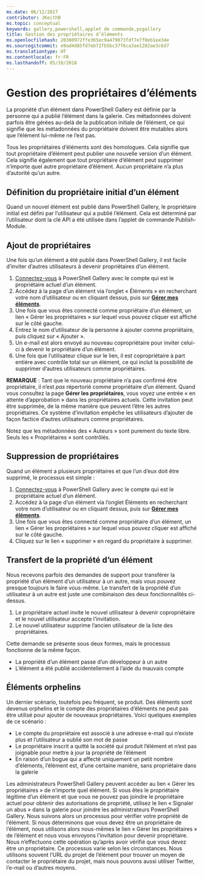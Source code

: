 ```yaml
---
ms.date: 06/12/2017
contributor: JKeithB
ms.topic: conceptual
keywords: gallery,powershell,applet de commande,psgallery
title: Gestion des propriétaires d’éléments
ms.openlocfilehash: 20380972ffe365ec9a479073fdf7e7f0eb1ee34e
ms.sourcegitcommit: e9ad4d85fd7eb72fb5bc37f6ca3ae1282ae3c6d7
ms.translationtype: HT
ms.contentlocale: fr-FR
ms.lasthandoff: 05/10/2018
---
```

# <a name="managing-item-owners"></a>Gestion des propriétaires d’éléments

La propriété d’un élément dans PowerShell Gallery est définie par la personne qui a publié l’élément dans la galerie.
Ces métadonnées doivent parfois être gérées au-delà de la publication initiale de l’élément, ce qui signifie que les métadonnées du propriétaire doivent être mutables alors que l’élément lui-même ne l’est pas.

Tous les propriétaires d’éléments sont des homologues.
Cela signifie que tout propriétaire d’élément peut publier une nouvelle version d’un élément. Cela signifie également que tout propriétaire d’élément peut supprimer n’importe quel autre propriétaire d’élément.
Aucun propriétaire n’a plus d’autorité qu’un autre.

## <a name="setting-an-items-initial-owner"></a>Définition du propriétaire initial d’un élément

Quand un nouvel élément est publié dans PowerShell Gallery, le propriétaire initial est défini par l’utilisateur qui a publié l’élément. Cela est déterminé par l’utilisateur dont la clé API a été utilisée dans l’applet de commande Publish-Module.

## <a name="adding-owners"></a>Ajout de propriétaires

Une fois qu’un élément a été publié dans PowerShell Gallery, il est facile d’inviter d’autres utilisateurs à devenir propriétaires d’un élément.

1. [Connectez-vous](https://powershellgallery.com/users/account/LogOn) à PowerShell Gallery avec le compte qui est le propriétaire actuel d’un élément.
2. Accédez à la page d’un élément via l’onglet « Éléments » en recherchant votre nom d’utilisateur ou en cliquant dessus, puis sur [**Gérer mes éléments**](https://www.powershellgallery.com/account/Packages).
3. Une fois que vous êtes connecté comme propriétaire d’un élément, un lien « Gérer les propriétaires » sur lequel vous pouvez cliquer est affiché sur le côté gauche.
4. Entrez le nom d’utilisateur de la personne à ajouter comme propriétaire, puis cliquez sur « Ajouter ».
5. Un e-mail est alors envoyé au nouveau copropriétaire pour inviter celui-ci à devenir le propriétaire d’un élément.
6. Une fois que l’utilisateur clique sur le lien, il est copropriétaire à part entière avec contrôle total sur un élément, ce qui inclut la possibilité de supprimer d’autres utilisateurs comme propriétaires.

**REMARQUE** : Tant que le nouveau propriétaire n’a pas confirmé être propriétaire, il n’est *pas* répertorié comme propriétaire d’un élément.
Quand vous consultez la page **Gérer les propriétaires**, vous voyez une entrée « en attente d’approbation » dans les propriétaires actuels.
Cette invitation peut être supprimée, de la même manière que peuvent l’être les autres propriétaires.
Ce système d’invitation empêche les utilisateurs d’ajouter de façon factice d’autres utilisateurs comme propriétaires.

Notez que les métadonnées des « Auteurs » sont purement du texte libre. Seuls les « Propriétaires » sont contrôlés.


## <a name="removing-owners"></a>Suppression de propriétaires

Quand un élément a plusieurs propriétaires et que l’un d’eux doit être supprimé, le processus est simple :

1. [Connectez-vous](https://powershellgallery.com/users/account/LogOn) à PowerShell Gallery avec le compte qui est le propriétaire actuel d’un élément.
2. Accédez à la page d’un élément via l’onglet Éléments en recherchant votre nom d’utilisateur ou en cliquant dessus, puis sur [**Gérer mes éléments**](https://www.powershellgallery.com/account/Packages).
3. Une fois que vous êtes connecté comme propriétaire d’un élément, un lien « Gérer les propriétaires » sur lequel vous pouvez cliquer est affiché sur le côté gauche.
4. Cliquez sur le lien « supprimer » en regard du propriétaire à supprimer.



## <a name="transferring-item-ownership"></a>Transfert de la propriété d’un élément

Nous recevons parfois des demandes de support pour transférer la propriété d’un élément d’un utilisateur à un autre, mais vous pouvez presque toujours le faire vous-même.
Le transfert de la propriété d’un utilisateur à un autre est juste une combinaison des deux fonctionnalités ci-dessus.

1. Le propriétaire actuel invite le nouvel utilisateur à devenir copropriétaire et le nouvel utilisateur accepte l’invitation.
2. Le nouvel utilisateur supprime l’ancien utilisateur de la liste des propriétaires.

Cette demande se présente sous deux formes, mais le processus fonctionne de la même façon.

- La propriété d’un élément passe d’un développeur à un autre
- L’élément a été publié accidentellement à l’aide du mauvais compte


## <a name="orphaned-items"></a>Éléments orphelins

Un dernier scénario, toutefois peu fréquent, se produit.
Des éléments sont devenus orphelins et le compte des propriétaires d’éléments ne peut pas être utilisé pour ajouter de nouveaux propriétaires.
Voici quelques exemples de ce scénario :

- Le compte du propriétaire est associé à une adresse e-mail qui n’existe plus et l’utilisateur a oublié son mot de passe
- Le propriétaire inscrit a quitté la société qui produit l’élément et n’est pas joignable pour mettre à jour la propriété de l’élément
- En raison d’un bogue qui a affecté uniquement un petit nombre d’éléments, l’élément est, d’une certaine manière, sans propriétaire dans la galerie

Les administrateurs PowerShell Gallery peuvent accéder au lien « Gérer les propriétaires » de n’importe quel élément.
Si vous êtes le propriétaire légitime d’un élément et que vous ne pouvez pas joindre le propriétaire actuel pour obtenir des autorisations de propriété, utilisez le lien « Signaler un abus » dans la galerie pour joindre les administrateurs PowerShell Gallery.
Nous suivons alors un processus pour vérifier votre propriété de l’élément.
Si nous déterminons que vous devez être un propriétaire de l’élément, nous utilisons alors nous-mêmes le lien « Gérer les propriétaires » de l’élément et nous vous envoyons l’invitation pour devenir propriétaire.
Nous n’effectuons cette opération qu’après avoir vérifié que vous devez être un propriétaire. Ce processus varie selon les circonstances.
Nous utilisons souvent l’URL du projet de l’élément pour trouver un moyen de contacter le propriétaire du projet, mais nous pouvons aussi utiliser Twitter, l’e-mail ou d’autres moyens.